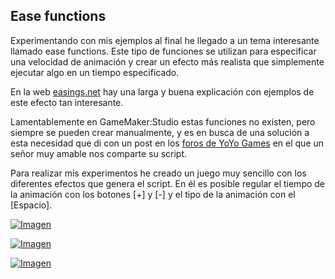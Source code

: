 ## Ease functions

Experimentando con mis ejemplos al final he llegado a un tema interesante llamado ease functions. Este tipo de funciones se utilizan para especificar una velocidad de animación y crear un efecto más realista que simplemente ejecutar algo en un tiempo especificado.

En la web [easings.net](http://easings.net/es) hay una larga y buena explicación con ejemplos de este efecto tan interesante.

Lamentablemente en GameMaker:Studio estas funciones no existen, pero siempre se pueden crear manualmente, y es en busca de una solución a esta necesidad que di con un post en los [foros de YoYo Games](http://gmc.yoyogames.com/index.php?showtopic=490271) en el que un señor muy amable nos comparte su script.

Para realizar mis experimentos he creado un juego muy sencillo con los diferentes efectos que genera el script. En él es posible regular el tiempo de la animación con los botones [+] y [-] y el tipo de la animación con el [Espacio].

[![Imagen](https://github.com/hcosta/referencia-gml/raw/master/aprendizaje/avanzados/06_ease_functions.gmx/captura1.jpg)](https://github.com/hcosta/referencia-gml/raw/master/aprendizaje/avanzados/06_ease_functions.gmx/captura1.jpg)

[![Imagen](https://github.com/hcosta/referencia-gml/raw/master/aprendizaje/avanzados/06_ease_functions.gmx/captura2.jpg)](https://github.com/hcosta/referencia-gml/raw/master/aprendizaje/avanzados/06_ease_functions.gmx/captura2.jpg)

[![Imagen](https://github.com/hcosta/referencia-gml/raw/master/aprendizaje/avanzados/06_ease_functions.gmx/captura3.jpg)](https://github.com/hcosta/referencia-gml/raw/master/aprendizaje/avanzados/06_ease_functions.gmx/captura3.jpg)